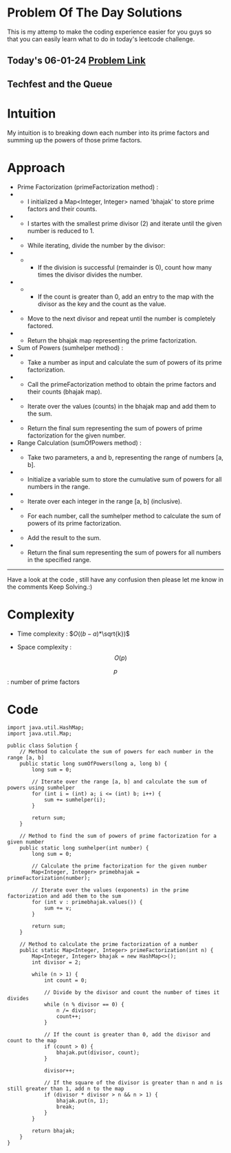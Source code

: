 # Problem Of The Day Solutions

This is my attemp to make the coding experience easier for you guys so that you can easily learn what to do in today's leetcode challenge.

## Today's 06-01-24 [Problem Link](https://www.geeksforgeeks.org/problems/techfest-and-the-queue1044/1)
## Techfest and the Queue

# Intuition
<!-- Describe your first thoughts on how to solve this problem. -->
My intuition is to breaking down each number into its prime factors and summing up the powers of those prime factors.

# Approach
<!-- Describe your approach to solving the problem. -->
- Prime Factorization (primeFactorization method) :
- - I initialized a Map<Integer, Integer> named 'bhajak' to store prime factors and their counts.
- - I startes with the smallest prime divisor (2) and iterate until the given number is reduced to 1.
- - While iterating, divide the number by the divisor:
- - - If the division is successful (remainder is 0), count how many times the divisor divides the number.
- - - If the count is greater than 0, add an entry to the map with the divisor as the key and the count as the value.
- - Move to the next divisor and repeat until the number is completely factored.
- - Return the bhajak map representing the prime factorization.
- Sum of Powers (sumhelper method) :
- - Take a number as input and calculate the sum of powers of its prime factorization.
- - Call the primeFactorization method to obtain the prime factors and their counts (bhajak map).
- - Iterate over the values (counts) in the bhajak map and add them to the sum.
- - Return the final sum representing the sum of powers of prime factorization for the given number.
- Range Calculation (sumOfPowers method) :
- - Take two parameters, a and b, representing the range of numbers [a, b].
- - Initialize a variable sum to store the cumulative sum of powers for all numbers in the range.
- - Iterate over each integer in the range [a, b] (inclusive).
- - For each number, call the sumhelper method to calculate the sum of powers of its prime factorization.
- - Add the result to the sum.
- - Return the final sum representing the sum of powers for all numbers in the specified range.
---
Have a look at the code , still have any confusion then please let me know in the comments
Keep Solving.:)

# Complexity
- Time complexity : $$O((b-a)*$\sqrt{k}$)$$
<!-- Add your time complexity here, e.g. $$O(n)$$ -->
- Space complexity : $$O(p)$$
<!-- Add your space complexity here, e.g. $$O(n)$$ -->
$$p$$ : number of prime factors

# Code
```
import java.util.HashMap;
import java.util.Map;

public class Solution {
    // Method to calculate the sum of powers for each number in the range [a, b]
    public static long sumOfPowers(long a, long b) {
        long sum = 0;

        // Iterate over the range [a, b] and calculate the sum of powers using sumhelper
        for (int i = (int) a; i <= (int) b; i++) {
            sum += sumhelper(i);
        }

        return sum;
    }

    // Method to find the sum of powers of prime factorization for a given number
    public static long sumhelper(int number) {
        long sum = 0;

        // Calculate the prime factorization for the given number
        Map<Integer, Integer> primebhajak = primeFactorization(number);

        // Iterate over the values (exponents) in the prime factorization and add them to the sum
        for (int v : primebhajak.values()) {
            sum += v;
        }

        return sum;
    }

    // Method to calculate the prime factorization of a number
    public static Map<Integer, Integer> primeFactorization(int n) {
        Map<Integer, Integer> bhajak = new HashMap<>();
        int divisor = 2;

        while (n > 1) {
            int count = 0;

            // Divide by the divisor and count the number of times it divides
            while (n % divisor == 0) {
                n /= divisor;
                count++;
            }

            // If the count is greater than 0, add the divisor and count to the map
            if (count > 0) {
                bhajak.put(divisor, count);
            }

            divisor++;

            // If the square of the divisor is greater than n and n is still greater than 1, add n to the map
            if (divisor * divisor > n && n > 1) {
                bhajak.put(n, 1);
                break;
            }
        }

        return bhajak;
    }
}

```

